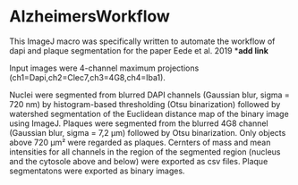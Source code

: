 # AlzheimersWorkflow

This ImageJ macro was specifically written to automate the workflow of dapi and plaque segmentation for the paper Eede et al. 2019 *****add link****

Input images were 4-channel maximum projections (ch1=Dapi,ch2=Clec7,ch3=4G8,ch4=Iba1).

Nuclei were segmented from blurred DAPI channels (Gaussian blur, sigma = 720 nm) by histogram-based thresholding (Otsu binarization) followed by watershed segmentation of the Euclidean distance map of the binary image using ImageJ. Plaques were segmented from the blurred 4G8 channel (Gaussian blur, sigma = 7,2 µm) followed by Otsu binarization. Only objects above 720 µm² were regarded as plaques.
Cernters of mass and mean intensities for all channels in the region of the segmented region (nucleus and the cytosole above and below) were exported as csv files. Plaque segmentatons were exported as binary images.

